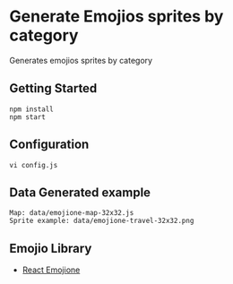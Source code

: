 # Generate Emojios sprites by category

Generates emojios sprites by category

## Getting Started

```
npm install
npm start
```

## Configuration

```
vi config.js
```

## Data Generated example

```
Map: data/emojione-map-32x32.js
Sprite example: data/emojione-travel-32x32.png  
```

## Emojio Library

* [React Emojione](https://github.com/pladaria/react-emojione)

